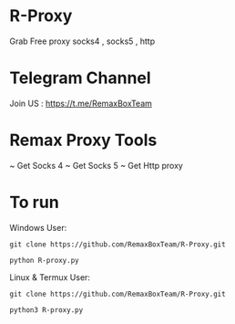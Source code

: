 # R-Proxy
Grab Free proxy socks4 , socks5 , http

# Telegram Channel 
Join US : https://t.me/RemaxBoxTeam

# Remax Proxy Tools 

~ Get Socks 4 
~ Get Socks 5
~ Get Http proxy


# To run 
Windows User:

`git clone https://github.com/RemaxBoxTeam/R-Proxy.git`

`python R-proxy.py`

Linux & Termux User:

`git clone https://github.com/RemaxBoxTeam/R-Proxy.git`

`python3 R-proxy.py`
